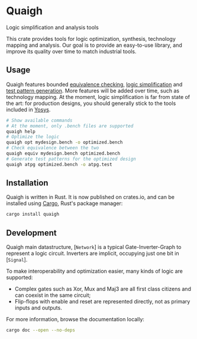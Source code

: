 # Quaigh

<!-- cargo-rdme start -->

Logic simplification and analysis tools

This crate provides tools for logic optimization, synthesis, technology mapping and analysis.
Our goal is to provide an easy-to-use library, and improve its quality over time to match industrial tools.

## Usage

Quaigh features bounded [equivalence checking](https://en.wikipedia.org/wiki/Formal_equivalence_checking),
[logic simplification](https://en.wikipedia.org/wiki/Logic_optimization) and
[test pattern generation](https://en.wikipedia.org/wiki/Automatic_test_pattern_generation).
More features will be added over time, such as technology mapping.
At the moment, logic simplification is far from state of the art: for production designs, you should
generally stick to the tools included in [Yosys](https://github.com/YosysHQ/yosys).

```bash
# Show available commands
# At the moment, only .bench files are supported
quaigh help
# Optimize the logic
quaigh opt mydesign.bench -o optimized.bench
# Check equivalence between the two
quaigh equiv mydesign.bench optimized.bench
# Generate test patterns for the optimized design
quaigh atpg optimized.bench -o atpg.test
```

## Installation

Quaigh is written in Rust. It is now published on crates.io, and can be installed using
[Cargo](https://doc.rust-lang.org/cargo/getting-started/installation.html), Rust's package manager:
```bash
cargo install quaigh
```

## Development

Quaigh main datastructure, [`Network`] is a typical Gate-Inverter-Graph to represent a logic circuit.
Inverters are implicit, occupying just one bit in [`Signal`].

To make interoperability and optimization easier, many kinds of logic are supported:
* Complex gates such as Xor, Mux and Maj3 are all first class citizens and can coexist in the same circuit;
* Flip-flops with enable and reset are represented directly, not as primary inputs and outputs.

For more information, browse the documentation locally:
```bash
cargo doc --open --no-deps
```

<!-- cargo-rdme end -->
